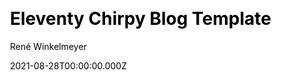 ---
title: Eleventy Chirpy Blog Template
github: https://github.com/muenzpraeger/eleventy-chirpy-blog-template
demo: https://eleventy-chirpy-blog-template.netlify.app/
author: René Winkelmeyer
date: 2021-08-28T00:00:00.000Z
ssg:
  - Eleventy
cms:
  - Markdown
css:
  - Tailwind
category:
  - Blog
description: 11ty version of the popular Chirpy Jekyll blog theme
draft: true
publish_date: '2021-01-28T07:00:56Z'
update_date: '2022-01-31T08:03:21Z'
github_star: 43
github_fork: 7
---